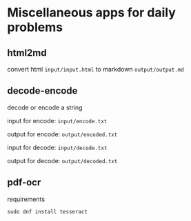 # Miscellaneous apps for daily problems

## html2md

convert html `input/input.html` to markdown `output/output.md`

## decode-encode

decode or encode a string

input for encode: `input/encode.txt`

output for encode: `output/encoded.txt`

input for decode: `input/decode.txt`

output for decode: `output/decoded.txt`

## pdf-ocr

requirements

```shell
sudo dnf install tesseract
```
